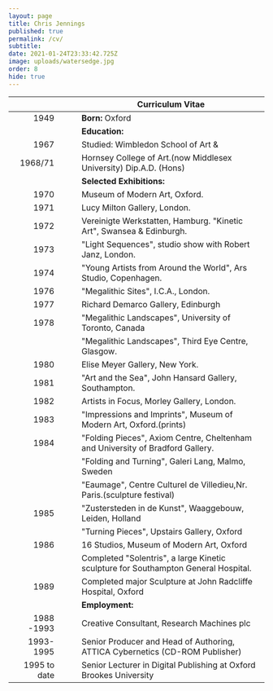 ```yaml
---
layout: page
title: Chris Jennings
published: true
permalink: /cv/
subtitle: 
date: 2021-01-24T23:33:42.725Z
image: uploads/watersedge.jpg
order: 8
hide: true
---
```

|              	|  &nbsp;&nbsp;&nbsp;&nbsp;&nbsp; | **Curriculum Vitae**                                                                	|
|-------------:	|:------:	|------------------------------------------------------------------------------------	|
|         1949 	|      	| **Born:** Oxford                                                                   	|
|              	|      	| **Education:**                                                                     	|
|         1967 	|      	| Studied: Wimbledon School of Art &                                                 	|
|      1968/71 	|      	| Hornsey College of Art.(now Middlesex University) Dip.A.D. (Hons)                  	|
|              	|      	| **Selected Exhibitions:**                                                          	|
|         1970 	|      	| Museum of Modern Art, Oxford.                                                      	|
|         1971 	|      	| Lucy Milton Gallery, London.                                                       	|
|         1972 	|      	| Vereinigte Werkstatten, Hamburg. "Kinetic Art", Swansea & Edinburgh.               	|
|         1973 	|      	| "Light Sequences", studio show with Robert Janz, London.                           	|
|         1974 	|      	| "Young Artists from Around the World", Ars Studio, Copenhagen.                     	|
|         1976 	|      	| "Megalithic Sites", I.C.A., London.                                                	|
|         1977 	|      	| Richard Demarco Gallery, Edinburgh                                                 	|
|         1978 	|      	| "Megalithic Landscapes", University of Toronto, Canada                             	|
|              	|      	| "Megalithic Landscapes", Third Eye Centre, Glasgow.                                	|
|         1980 	|      	| Elise Meyer Gallery, New York.                                                     	|
|         1981 	|      	| "Art and the Sea", John Hansard Gallery, Southampton.                              	|
|         1982 	|      	| Artists in Focus, Morley Gallery, London.                                          	|
|         1983 	|      	| "Impressions and Imprints", Museum of Modern Art, Oxford.(prints)                  	|
|         1984 	|      	| "Folding Pieces", Axiom Centre, Cheltenham and University of Bradford Gallery.     	|
|              	|      	| "Folding and Turning", Galeri Lang, Malmo, Sweden                                  	|
|              	|      	| "Eaumage", Centre Culturel de Villedieu,Nr. Paris.(sculpture festival)             	|
|         1985 	|      	| "Zustersteden in de Kunst", Waaggebouw, Leiden, Holland                            	|
|              	|      	| "Turning Pieces", Upstairs Gallery, Oxford                                         	|
|         1986 	|      	| 16 Studios, Museum of Modern Art, Oxford                                           	|
|              	|      	| Completed "Solentris", a large Kinetic sculpture for Southampton General Hospital. 	|
|         1989 	|      	| Completed major Sculpture at John Radcliffe Hospital, Oxford                       	|
|              	|      	| **Employment:**                                                                    	|
|   1988 -1993 	|      	| Creative Consultant, Research Machines plc                                         	|
|    1993-1995 	|      	| Senior Producer and Head of Authoring, ATTICA Cybernetics (CD-ROM Publisher)       	|
| 1995 to date 	|      	| Senior Lecturer in Digital Publishing at Oxford Brookes University                 	|